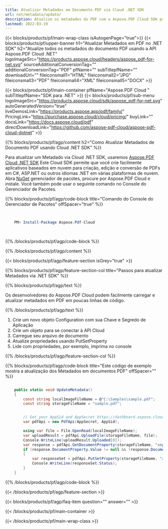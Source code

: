 ```yaml
---
title: Atualizar Metadados em Documento PDF via Cloud .NET SDK
url: net/metadata/update/
description: Atualize os metadados do PDF com o Aspose.PDF Cloud SDK para .NET. Modifique as propriedades do documento programaticamente.
lastmod: 2022-03-19
---
```


{{< blocks/products/pf/main-wrap-class isAutogenPage="true">}}
{{< blocks/products/pf/upper-banner h1="Atualizar Metadados em PDF no .NET SDK" h2="Atualize todos os metadados do documento PDF usando a API Aspose.PDF Cloud .NET" logoImageSrc="https://products.aspose.cloud/headers/aspose_pdf-for-net.svg" sourceAdditionalConversionTag="" additionalConversionTag="PDF" pfName="" subTitlepfName="" downloadUrl="" fileiconsmall1="HTML" fileiconsmall2="JPG" fileiconsmall3="PDF" fileiconsmall4="XML" fileiconsmall5="DOCX" >}}

{{< blocks/products/pf/main-container pfName="Aspose.PDF Cloud " subTitlepfName="SDK para .NET" >}}
{{< blocks/products/pf/sub-menu logoImageSrc="https://products.aspose.cloud/sdk/aspose_pdf-for-net.svg"
autoGeneratedVersion="true"
liveDemosLink="https://products.aspose.app/pdf/family/" PricingLink="https://purchase.aspose.cloud/cloud/pricing/" buyLink="" docsLink="https://docs.aspose.cloud/pdf"  directDownloadLink="https://github.com/aspose-pdf-cloud/aspose-pdf-cloud-dotnet" >}}

{{% blocks/products/pf/agp/content h2="Como Atualizar Metadados de Documento PDF usando Cloud .NET SDK" %}}

Para atualizar um Metadado via Cloud .NET SDK, usaremos
[Aspose.PDF Cloud .NET SDK](https://products.aspose.cloud/pdf/net/)
Este Cloud SDK permite que você crie facilmente aplicativos baseados em nuvem para criação, edição e conversão de PDFs em C#, ASP.NET ou outros idiomas .NET em várias plataformas de nuvem. Abra
[NuGet](https://www.nuget.org/packages/Aspose.Pdf-Cloud)
gerenciador de pacotes, procure por
Aspose.PDF Cloud
e instale. Você também pode usar o seguinte comando no Console do Gerenciador de Pacotes.

{{% blocks/products/pf/agp/code-block title="Comando do Console do Gerenciador de Pacotes" offSpacer="true" %}}

```powershell

     
    PM> Install-Package Aspose.Pdf-Cloud
     
     

```

{{% /blocks/products/pf/agp/code-block %}}

{{% /blocks/products/pf/agp/content %}}

{{< blocks/products/pf/agp/feature-section isGrey="true" >}}

{{% blocks/products/pf/agp/feature-section-col title="Passos para atualizar Metadados via .NET SDK" %}}

{{% blocks/products/pf/agp/text %}}

Os desenvolvedores do Aspose.PDF Cloud podem facilmente carregar e atualizar metadados em PDF em poucas linhas de código.

{{% /blocks/products/pf/agp/text %}}

1. Crie um novo objeto Configuration com sua Chave e Segredo de Aplicação
1. Crie um objeto para se conectar à API Cloud
1. Carregue seu arquivo de documento
1. Atualize propriedades usando PutSetProperty
1. Lide com propriedades, por exemplo, imprima no console

{{% /blocks/products/pf/agp/feature-section-col %}}



{{% blocks/products/pf/agp/code-block title="Este código de exemplo mostra a atualização dos Metadados em documentos PDF" offSpacer="" %}}

```cs

    public static void UpdateMetadata()
    {
        const string localImageFileName = @"C:\Samples\sample.pdf";
        const string storageFileName = "sample.pdf";


        // Get your AppSid and AppSecret https://dashboard.aspose.cloud (free registration required).
        var pdfApi = new PdfApi(AppSecret, AppSid);

        using var file = File.OpenRead(localImageFileName);
        var uploadResult = pdfApi.UploadFile(storageFileName, file);
        Console.WriteLine(uploadResult.Uploaded[0]);
        var response = pdfApi.GetDocumentProperty(storageFileName, "xmp:ArchiveType");
        if (response.DocumentProperty.Value != null && !response.DocumentProperty.Value.StartsWith("Aspose"))
        {
            var responseSet = pdfApi.PutSetProperty(storageFileName, "xmp:ArchiveType", "Aspose Sample Document");
            Console.WriteLine(responseSet.Status);
        }
    }
```

{{% /blocks/products/pf/agp/code-block %}}

{{< /blocks/products/pf/agp/feature-section >}}

{{< blocks/products/pf/agp/faq-item question="" answer="" >}}

{{< /blocks/products/pf/main-container >}}

{{< /blocks/products/pf/main-wrap-class >}}

